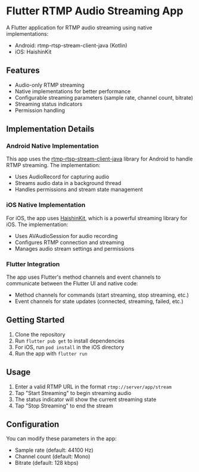 # Flutter RTMP Audio Streaming App

A Flutter application for RTMP audio streaming using native implementations:
- Android: rtmp-rtsp-stream-client-java (Kotlin)
- iOS: HaishinKit

## Features

- Audio-only RTMP streaming
- Native implementations for better performance
- Configurable streaming parameters (sample rate, channel count, bitrate)
- Streaming status indicators
- Permission handling

## Implementation Details

### Android Native Implementation

This app uses the [rtmp-rtsp-stream-client-java](https://github.com/pedroSG94/rtmp-rtsp-stream-client-java) library for Android to handle RTMP streaming. The implementation:

- Uses AudioRecord for capturing audio
- Streams audio data in a background thread
- Handles permissions and stream state management

### iOS Native Implementation

For iOS, the app uses [HaishinKit](https://github.com/shogo4405/HaishinKit.swift), which is a powerful streaming library for iOS. The implementation:

- Uses AVAudioSession for audio recording
- Configures RTMP connection and streaming
- Manages audio stream settings and permissions

### Flutter Integration

The app uses Flutter's method channels and event channels to communicate between the Flutter UI and native code:

- Method channels for commands (start streaming, stop streaming, etc.)
- Event channels for state updates (connected, streaming, failed, etc.)

## Getting Started

1. Clone the repository
2. Run `flutter pub get` to install dependencies
3. For iOS, run `pod install` in the iOS directory
4. Run the app with `flutter run`

## Usage

1. Enter a valid RTMP URL in the format `rtmp://server/app/stream`
2. Tap "Start Streaming" to begin streaming audio
3. The status indicator will show the current streaming state
4. Tap "Stop Streaming" to end the stream

## Configuration

You can modify these parameters in the app:
- Sample rate (default: 44100 Hz)
- Channel count (default: Mono)
- Bitrate (default: 128 kbps)
